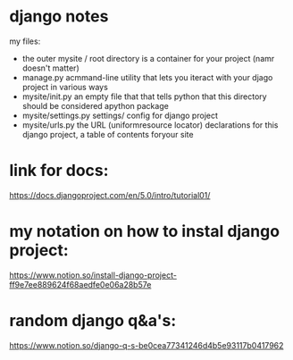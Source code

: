 # django notes
my files:
- the outer mysite / root directory is a container for your project (namr doesn't matter)
- manage.py acmmand-line utility that lets you iteract with your djago project in various ways
- mysite/init.py an empty file that that tells python that this directory should be considered apython package
- mysite/settings.py settings/ config for django project
- mysite/urls.py the URL (uniformresource locator) declarations for this django project, a table of contents foryour site


# link for docs:
https://docs.djangoproject.com/en/5.0/intro/tutorial01/


# my notation on how to instal django project:
https://www.notion.so/install-django-project-ff9e7ee889624f68aedfe0e06a28b57e


# random django q&a's:
https://www.notion.so/django-q-s-be0cea77341246d4b5e93117b0417962